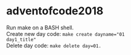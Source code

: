 # adventofcode2018
Run make on a BASH shell.  
Create new day code: 
<code>make create dayname="01 day1_title"</code>  
Delete day code: 
<code>make delete day=01.</code>    
